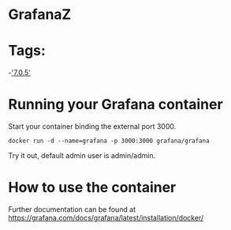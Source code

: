 # GrafanaZ

# Tags:
 -['7.0.5'](https://github.com/YBA-IBM/GrafanaZ/blob/main/Grafana/Dockerfile)
 
# Running your Grafana container

Start your container binding the external port 3000.

`docker run -d --name=grafana -p 3000:3000 grafana/grafana`

Try it out, default admin user is admin/admin.

# How to use the container

Further documentation can be found at https://grafana.com/docs/grafana/latest/installation/docker/


